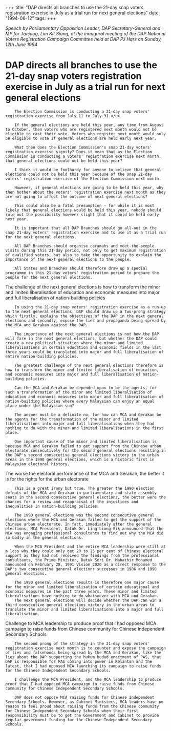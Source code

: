 +++ 
title: "DAP directs all branches to use the 21-day snap voters registration exercise in July as a trial run for next general elections"
date: "1994-06-12"
tags:
+++

_Speech by Parliamentary Opposition Leader, DAP Secretary-General and MP for Tanjong, Lim Kit Siang, at the inaugural meeting of the DAP National Voters Registration Campaign Committee held at DAP PJ Hqrs on Sunday, 12th June 1994_

# DAP directs all branches to use the 21-day snap voters registration exercise in July as a trial run for next general elections

		The Election Commission is conducting a 21-day snap voters' registration exercise from July 11 to July 31.</u>

		If the general elections are held this year, any time from August to October, then voters who are registered next month would not be eligible to cast their vote. Voters who register next month would only be eligible to vote if general elections are held early next year.

		What then does the Election Commission's snap 21-day voters' registration exercise signify? Does it mean that as the Election Commission is conducting a voters' registration exercise next month, that general elections could not be held this year?

		I think it would be foolhardy for anyone to believe that general elections could not be held this year because of the snap 21-day voters' registration exercise of the Election Commission next month.

		However, if general elections are going to be held this year, why then bother about the voters' registration exercise next month as they are not going to affect the outcome of next general elections?

		This could also be a fatal presumption - for while it is most likely that general elections would be held this year, nobody should rule out the possibility however slight that it could be held early next year.

		It is important that all DAP Branches should go all-out in the snap 21-day voters' registration exercise and to use it as a trial run for the next general elections.

		All DAP Branches should organise ceramahs and meet-the-people visits during this 21-day period, not only to get maximum registration of qualified voters, but also to take the opportunity to explain the importance of the next general elections to the people.

		All States and Branches should therefore draw up a special programme in this 21-day voters' registration period to prepare the people for the next general elections.

The challenge of the next general elections is how to transform the minor and limited liberalisation of education and economic measures into major and full liberalisation of nation-building policies

		In using the 21-day snap voters' registration exercise as a run-up to the next general elections, DAP should draw up a two-prong strategy which firstly, explains the objectives of the DAP in the next general elections and secondly, expose the lies and propaganda being spread by the MCA and Gerakan against the DAP.

		The importance of the next general elections is not how the DAP will fare in the next general elections, but whether the DAP could create a new political situation where the minor and limited liberalisations in certain education and economic fields in the last three years could be translated into major and full liberalisation of entire nation-building policies.

		The greatest challenge of the next general elections therefore is how to transform the minor and limited liberalisation of education, and economic measures into major and full liberalisation of nation-building policies.

		Can the MCA and Gerakan be depended upon to be the agents, for such a transformation of the minor and limited liberalisation of education and economic measures into major and full liberalisation of nation-building policies where every Malaysian can enjoy an equal place under the Malaysian sun?

		The answer must be a definite no, for how can MCA and Gerakan be the agents for the transformation of the minor and limited liberalisations into major and full liberalisations when they had nothing to do with the minor and limited liberalisations in the first place.
	
		One important cause of the minor and limited liberalisation is because MCA and Gerakan failed to get support from the Chinese urban electorate consecutively for the second general elections resulting in the DAP's second consecutive general elections victory in the urban areas in the 1990 general elections, which is a historic first in Malaysian electoral history.

The worse the electoral performance of the MCA and Gerakan, the better it is for the rights for the urban electorate

		This is a great irony but true. The greater the 1990 election defeats of the MCA and Gerakan in parliamentary and state assembly seats in the second consecutive general elections, the better were the chances for a review and reappraisal of the injustices and inequalities in nation-building policies.

		The 1990 general elections was the second consecutive general elections where the MCA and Gerakan failed to get the support of the Chinese urban electorate. In fact, immediately after the general elections, MCA President, Datuk Dr. Ling Liong Sik announced that the MCA was engaging professional consultants to find out why the MCA did so badly in the general elections.

		When the MCA President and the entire MCA leadership were still at a loss why they could only get 20 to 25 per cent of Chinese electoral support as they had not received the findings from the professional consultants, the Prime Minister, Datuk Seri Dr. Mahathir Mohamed announced on February 28, 1991 Vision 2020 as a direct response to the DAP's two consecutive general elections successes in 1986 and 1990 general elections.

		The 1990 general elections results is therefore one major cause for the minor and limited liberalisation of certain educational and economic measures in the past three years. These minor and limited liberalisations have nothing to do whatsoever with MCA and Gerakan.
		The next general elections will decide whether the DAP can win a third consecutive general elections victory in the urban areas to translate the minor and limited liberalisations into a major and full liberalisation.

Challenge to MCA leadership to produce proof that I had opposed MCA campaign to raise funds from Chinese community for Chinese Independent Secondary Schools

		The second prong of the strategy in the 21-day snap voters' registration exercise next month is to counter and expose the campaign of lies and falsehoods being spread by the MCA and Gerakan, like the lies about the DAP supporting the hukum hudud enactment of PAS, that DAP is responsible for PAS coming into power in Kelantan and the latest, that I had opposed MCA launching its campaign to raise funds for the Chinese Independent Secondary Schools. 

		I challenge the MCA President, and the MCA leadership to produce proof that I had opposed MCA campaign to raise funds from Chinese community for Chinese Independent Secondary Schools.

		DAP does not oppose MCA raising funds for Chinese Independent Secondary Schools. However, as Cabinet Ministers, MCA leaders have no reason to feel proud about raising funds from the Chinese community for Chinese Independent Secondary Schools when their first responsibility must be to get the Government and Cabinet to provide regular government funding for the Chinese Independent Secondary Schools.
 
